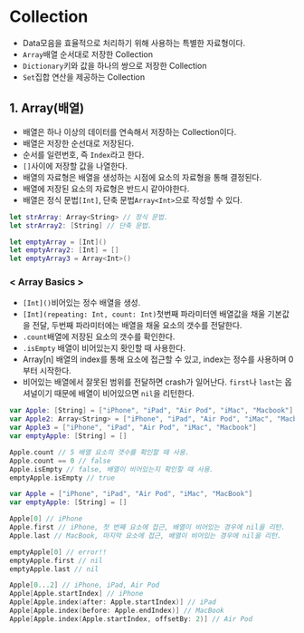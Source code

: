 # Collection
* Data모음을 효율적으로 처리하기 위해 사용하는 특별한 자료형이다.
* `Array`배열 순서대로 저장한 Collection
* `Dictionary`키와 값을 하나의 쌍으로 저장한 Collection
* `Set`집합 연산을 제공하는 Collection

## 1. Array(배열)
* 배열은 하나 이상의 데이터를 연속해서 저장하는 Collection이다.
* 배열은 저장한 순선대로 저장된다.
* 순서를 일련번호, 즉 `Index`라고 한다.
* `[]`사이에 저장할 값을 나열한다.
* 배열의 자료형은 배열을 생성하는 시점에 요소의 자료형을 통해 결정된다.
* 배열에 저장된 요소의 자료형은 반드시 같아야한다.
* 배열은 정식 문법`[Int]`, 단축 문법`Array<Int>`으로 작성할 수 있다.
```swift
let strArray: Array<String> // 정식 문법.
let strArray2: [String] // 단축 문법.

let emptyArray = [Int]()
let emptyArray2: [Int] = []
let emptyArray3 = Array<Int>()
```

### < Array Basics >
* `[Int]()`비어있는 정수 배열을 생성.
* `[Int](repeating: Int, count: Int)`첫번째 파라미터엔 배열값을 채울 기본값을 전달, 두번째 파라미터에는 배열을 채울 요소의 갯수를 전달한다.
* `.count`배열에 저장된 요소의 갯수를 확인한다.
* `.isEmpty` 배열이 비어있는지 홧인할 때 사용한다.
* Array[n] 배열의 index를 통해 요소에 접근할 수 있고, index는 정수를 사용하며 0부터 시작한다.
* 비어있는 배열에서 잘못된 범위를 전달하면 crash가 일어난다. `first`나 `last`는 옵셔널이기 때문에 배열이 비어있으면 `nil`을 리턴한다.
```swift
var Apple: [String] = ["iPhone", "iPad", "Air Pod", "iMac", "Macbook"] // 단축 문법
var Apple2: Array<String> = ["iPhone", "iPad", "Air Pod", "iMac", "Macbook"] // 정식 문법
var Apple3 = ["iPhone", "iPad", "Air Pod", "iMac", "Macbook"]
var emptyApple: [String] = []

Apple.count // 5 배열 요소의 갯수를 확인할 때 사용.
Apple.count == 0 // false
Apple.isEmpty // false, 배열이 비어있는지 확인할 때 사용.
emptyApple.isEmpty // true
```

```swift
var Apple = ["iPhone", "iPad", "Air Pod", "iMac", "MacBook"]
var emptyApple: [String] = []

Apple[0] // iPhone
Apple.first // iPhone, 첫 번째 요소에 접근, 배열이 비어있는 경우에 nil을 리턴.
Apple.last // MacBook, 마지막 요소에 접근, 배열이 비어있는 경우에 nil을 리턴.

emptyApple[0] // error!!
emptyApple.first // nil
emptyApple.last // nil

Apple[0...2] // iPhone, iPad, Air Pod
Apple[Apple.startIndex] // iPhone
Apple[Apple.index(after: Apple.startIndex)] // iPad
Apple[Apple.index(before: Apple.endIndex)] // MacBook
Apple[Apple.index(Apple.startIndex, offsetBy: 2)] // Air Pod
```
